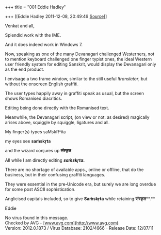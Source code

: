 +++
title = "001 Eddie Hadley"

+++
[[Eddie Hadley	2011-12-08, 20:49:49 [Source](https://groups.google.com/g/samskrita/c/fzOLGvpgqjY)]]



Venkat and all,

Splendid work with the IME.

And it does indeed work in Windows 7.

Now, speaking as one of the many Devanagari challenged Westerners, not to mention keyboard challenged one finger typist ones, the ideal Western user friendly system for editing Sanskrit, would display the Devanagari only as the end product.

I envisage a two frame window, similar to the still useful *Itranslator*, but without the onscreen English graffiti.

The user types happily away in graffiti speak as usual, but the screen shows Romanised diacritics.

Editing being done directly with the Romanised text.

Meanwhile, the Devanagari script, (on view or not, as desired) magically arises above, squiggle by squiggle, ligatures and all.



My finger(s) types saMskR^ita

my eyes see **saṁskṛta**

and the wizard conjures up **संस्कृत**

All while I am directly editing ***saṁskṛta*.**



There are no shortage of available apps., online or offline, that do the business, but in their confusing graffiti languages.

They were essential in the pre-Unicode era, but surely we are long overdue for some post ASCII sophistication.

Anglicised capitals included, so to give **Saṁskṛta** while retaining **संस्कृत****.**



Eddie

No virus found in this message.  
Checked by AVG - [www.avg.com](http://www.avg.com)  
Version: 2012.0.1873 / Virus Database: 2102/4666 - Release Date: 12/07/11

